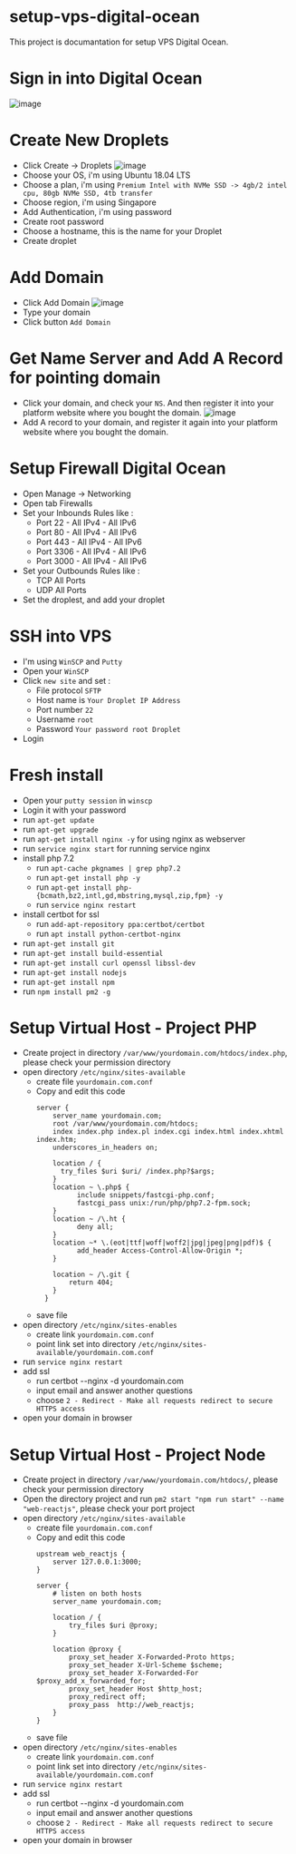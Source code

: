 # setup-vps-digital-ocean

This project is documantation for setup VPS Digital Ocean.

# Sign in into Digital Ocean
![image](https://user-images.githubusercontent.com/22932211/125054880-dcf81f80-e0d0-11eb-83c1-c2e4033824fc.png)

# Create New Droplets
- Click Create -> Droplets
  ![image](https://user-images.githubusercontent.com/22932211/125057900-ea62d900-e0d3-11eb-8504-6ac8cc18d0c6.png)
- Choose your OS, i'm using Ubuntu 18.04 LTS
- Choose a plan, i'm using `Premium Intel with NVMe SSD -> 4gb/2 intel cpu, 80gb NVMe SSD, 4tb transfer`
- Choose region, i'm using Singapore
- Add Authentication, i'm using password
- Create root password
- Choose a hostname, this is the name for your Droplet
- Create droplet

# Add Domain
- Click Add Domain
  ![image](https://user-images.githubusercontent.com/22932211/125057564-92c46d80-e0d3-11eb-9412-098b17b50e41.png)
- Type your domain
- Click button `Add Domain`

# Get Name Server and Add A Record for pointing domain
- Click your domain, and check your `NS`. And then register it into your platform website where you bought the domain.
  ![image](https://user-images.githubusercontent.com/22932211/125057172-25b0d800-e0d3-11eb-830f-758a32cccefd.png)
- Add A record to your domain, and register it again into your platform website where you bought the domain.

# Setup Firewall Digital Ocean
- Open Manage -> Networking 
- Open tab Firewalls
- Set your Inbounds Rules like :
  - Port 22 - All IPv4 - All IPv6
  - Port 80 - All IPv4 - All IPv6
  - Port 443 - All IPv4 - All IPv6
  - Port 3306 - All IPv4 - All IPv6
  - Port 3000 - All IPv4 - All IPv6
- Set your Outbounds Rules like :
  - TCP All Ports
  - UDP All Ports
 - Set the droplest, and add your droplet

# SSH into VPS
- I'm using `WinSCP` and `Putty`
- Open your `WinSCP`
- Click `new site` and set :
  - File protocol `SFTP`
  - Host name is `Your Droplet IP Address`
  - Port number `22`
  - Username `root`
  - Password `Your password root Droplet` 
- Login

# Fresh install
- Open your `putty session` in `winscp`
- Login it with your password
- run `apt-get update`
- run `apt-get upgrade`
- run `apt-get install nginx -y` for using nginx as webserver
- run `service nginx start` for running service nginx
- install php 7.2
  - run `apt-cache pkgnames | grep php7.2`
  - run `apt-get install php -y`
  - run `apt-get install php-{bcmath,bz2,intl,gd,mbstring,mysql,zip,fpm} -y`
  - run  `service nginx restart`
- install certbot for ssl
  - run `add-apt-repository ppa:certbot/certbot`
  - run `apt install python-certbot-nginx`
- run `apt-get install git`
- run `apt-get install build-essential`
- run `apt-get install curl openssl libssl-dev`
- run `apt-get install nodejs`
- run `apt-get install npm`
- run `npm install pm2 -g`

# Setup Virtual Host - Project PHP
- Create project in directory `/var/www/yourdomain.com/htdocs/index.php`, please check your permission directory
- open directory `/etc/nginx/sites-available`
  - create file `yourdomain.com.conf`
  - Copy and edit this code
    ```
    server {
        server_name yourdomain.com;
        root /var/www/yourdomain.com/htdocs;
        index index.php index.pl index.cgi index.html index.xhtml index.htm;
        underscores_in_headers on;

        location / {
          try_files $uri $uri/ /index.php?$args;
        }
        location ~ \.php$ {
              include snippets/fastcgi-php.conf;
              fastcgi_pass unix:/run/php/php7.2-fpm.sock;
        }
        location ~ /\.ht {
              deny all;
        }
        location ~* \.(eot|ttf|woff|woff2|jpg|jpeg|png|pdf)$ {
              add_header Access-Control-Allow-Origin *;
        }

        location ~ /\.git {
            return 404;
        }
      }
    ```
  - save file
- open directory `/etc/nginx/sites-enables`
  - create link `yourdomain.com.conf`
  - point link set into directory `/etc/nginx/sites-available/yourdomain.com.conf`
- run `service nginx restart`
- add ssl
  - run certbot --nginx -d yourdomain.com
  - input email and answer another questions
  - choose `2 - Redirect - Make all requests redirect to secure HTTPS access`
- open your domain in browser

# Setup Virtual Host - Project Node
- Create project in directory `/var/www/yourdomain.com/htdocs/`, please check your permission directory
- Open the directory project and run `pm2 start "npm run start" --name "web-reactjs"`, please check your port project
- open directory `/etc/nginx/sites-available`
  - create file `yourdomain.com.conf`
  - Copy and edit this code
    ```
    upstream web_reactjs {
        server 127.0.0.1:3000;
    }

    server {
        # listen on both hosts
        server_name yourdomain.com;

        location / {
            try_files $uri @proxy;
        }

        location @proxy {
            proxy_set_header X-Forwarded-Proto https;
            proxy_set_header X-Url-Scheme $scheme;
            proxy_set_header X-Forwarded-For $proxy_add_x_forwarded_for;
            proxy_set_header Host $http_host;
            proxy_redirect off;
            proxy_pass  http://web_reactjs;
        }
    }
    ```
  - save file
- open directory `/etc/nginx/sites-enables`
  - create link `yourdomain.com.conf`
  - point link set into directory `/etc/nginx/sites-available/yourdomain.com.conf`
- run `service nginx restart`
- add ssl
  - run certbot --nginx -d yourdomain.com
  - input email and answer another questions
  - choose `2 - Redirect - Make all requests redirect to secure HTTPS access`
- open your domain in browser

